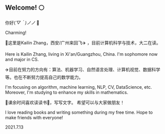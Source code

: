 ## Welcome! 🌕

你好(*´▽｀)ノノ* 👋

Charming!

🌟这里是Kailin Zhang，西安/广州来回飞✈️ ，目前计算机科学与技术，大二在读。

Here is Kailin Zhang, living in Xi'an/Guangzhou, China. I'm sophomore now and major in CS. 


✈️目前在努力的方向有：算法、机器学习、自然语言处理、计算机视觉、数据科学等。也在不断努力提高自己的数学能力。

I'm focusing on algorithm, machine learning, NLP, CV, DataScience, etc. Moreover, I'm studying to enhance my skills in mathematics.

🌙课余时间喜欢读读书📖，写写文字。 希望可以与大家做朋友！

I love reading books and writing something during my free time. Hope to make friends with everyone!

2021.7.13
